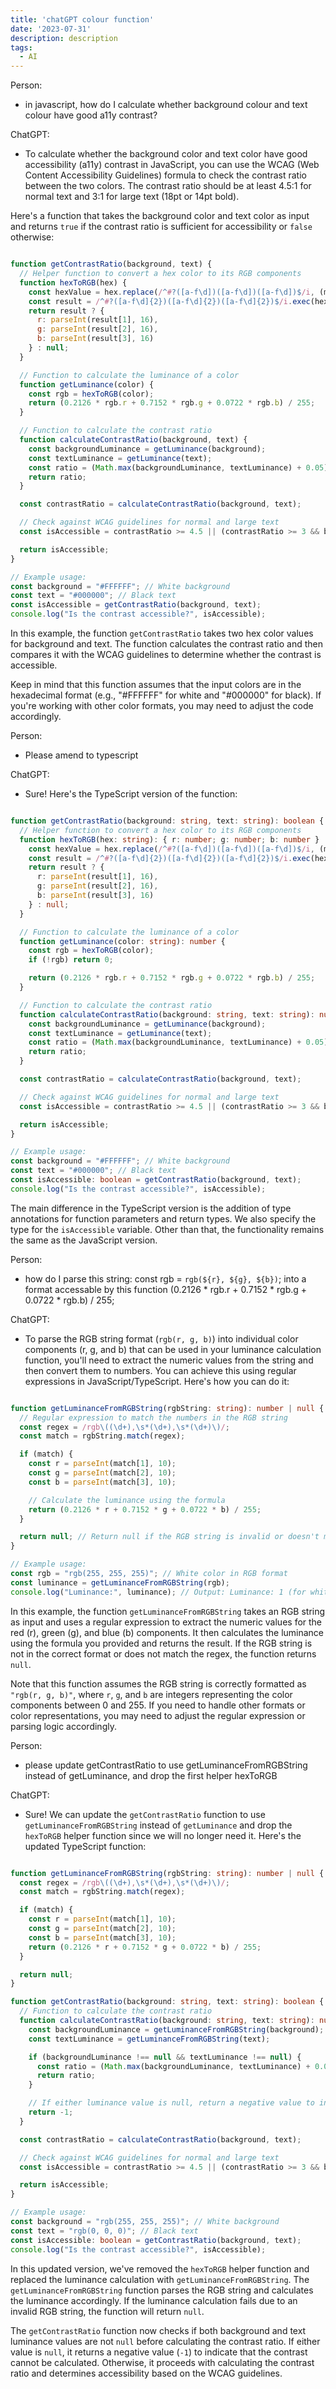 ```yaml
---
title: 'chatGPT colour function'
date: '2023-07-31'
description: description
tags:
  - AI
---
```


Person:
- in javascript, how do I calculate whether background colour and text colour have good a11y contrast?

ChatGPT:
- To calculate whether the background color and text color have good accessibility (a11y) contrast in JavaScript, you can use the WCAG (Web Content Accessibility Guidelines) formula to check the contrast ratio between the two colors. The contrast ratio should be at least 4.5:1 for normal text and 3:1 for large text (18pt or 14pt bold).

Here's a function that takes the background color and text color as input and returns `true` if the contrast ratio is sufficient for accessibility or `false` otherwise:

```javascript

function getContrastRatio(background, text) {
  // Helper function to convert a hex color to its RGB components
  function hexToRGB(hex) {
    const hexValue = hex.replace(/^#?([a-f\d])([a-f\d])([a-f\d])$/i, (m, r, g, b) => '#' + r + r + g + g + b + b);
    const result = /^#?([a-f\d]{2})([a-f\d]{2})([a-f\d]{2})$/i.exec(hexValue);
    return result ? {
      r: parseInt(result[1], 16),
      g: parseInt(result[2], 16),
      b: parseInt(result[3], 16)
    } : null;
  }

  // Function to calculate the luminance of a color
  function getLuminance(color) {
    const rgb = hexToRGB(color);
    return (0.2126 * rgb.r + 0.7152 * rgb.g + 0.0722 * rgb.b) / 255;
  }

  // Function to calculate the contrast ratio
  function calculateContrastRatio(background, text) {
    const backgroundLuminance = getLuminance(background);
    const textLuminance = getLuminance(text);
    const ratio = (Math.max(backgroundLuminance, textLuminance) + 0.05) / (Math.min(backgroundLuminance, textLuminance) + 0.05);
    return ratio;
  }

  const contrastRatio = calculateContrastRatio(background, text);

  // Check against WCAG guidelines for normal and large text
  const isAccessible = contrastRatio >= 4.5 || (contrastRatio >= 3 && background.length < 18);

  return isAccessible;
}

// Example usage:
const background = "#FFFFFF"; // White background
const text = "#000000"; // Black text
const isAccessible = getContrastRatio(background, text);
console.log("Is the contrast accessible?", isAccessible);
```



In this example, the function `getContrastRatio` takes two hex color values for background and text. The function calculates the contrast ratio and then compares it with the WCAG guidelines to determine whether the contrast is accessible.

Keep in mind that this function assumes that the input colors are in the hexadecimal format (e.g., "#FFFFFF" for white and "#000000" for black). If you're working with other color formats, you may need to adjust the code accordingly.

Person:
- Please amend to typescript

ChatGPT:
- Sure! Here's the TypeScript version of the function:

```typescript

function getContrastRatio(background: string, text: string): boolean {
  // Helper function to convert a hex color to its RGB components
  function hexToRGB(hex: string): { r: number; g: number; b: number } | null {
    const hexValue = hex.replace(/^#?([a-f\d])([a-f\d])([a-f\d])$/i, (m, r, g, b) => '#' + r + r + g + g + b + b);
    const result = /^#?([a-f\d]{2})([a-f\d]{2})([a-f\d]{2})$/i.exec(hexValue);
    return result ? {
      r: parseInt(result[1], 16),
      g: parseInt(result[2], 16),
      b: parseInt(result[3], 16)
    } : null;
  }

  // Function to calculate the luminance of a color
  function getLuminance(color: string): number {
    const rgb = hexToRGB(color);
    if (!rgb) return 0;

    return (0.2126 * rgb.r + 0.7152 * rgb.g + 0.0722 * rgb.b) / 255;
  }

  // Function to calculate the contrast ratio
  function calculateContrastRatio(background: string, text: string): number {
    const backgroundLuminance = getLuminance(background);
    const textLuminance = getLuminance(text);
    const ratio = (Math.max(backgroundLuminance, textLuminance) + 0.05) / (Math.min(backgroundLuminance, textLuminance) + 0.05);
    return ratio;
  }

  const contrastRatio = calculateContrastRatio(background, text);

  // Check against WCAG guidelines for normal and large text
  const isAccessible = contrastRatio >= 4.5 || (contrastRatio >= 3 && background.length < 18);

  return isAccessible;
}

// Example usage:
const background = "#FFFFFF"; // White background
const text = "#000000"; // Black text
const isAccessible: boolean = getContrastRatio(background, text);
console.log("Is the contrast accessible?", isAccessible);
```



The main difference in the TypeScript version is the addition of type annotations for function parameters and return types. We also specify the type for the `isAccessible` variable. Other than that, the functionality remains the same as the JavaScript version.

Person:
- how do I parse this string: const rgb = `rgb(${r}, ${g}, ${b})`; into a format accessable by this function (0.2126 * rgb.r + 0.7152 * rgb.g + 0.0722 * rgb.b) / 255;

ChatGPT:
- To parse the RGB string format (`rgb(r, g, b)`) into individual color components (r, g, and b) that can be used in your luminance calculation function, you'll need to extract the numeric values from the string and then convert them to numbers. You can achieve this using regular expressions in JavaScript/TypeScript. Here's how you can do it:

```typescript

function getLuminanceFromRGBString(rgbString: string): number | null {
  // Regular expression to match the numbers in the RGB string
  const regex = /rgb\((\d+),\s*(\d+),\s*(\d+)\)/;
  const match = rgbString.match(regex);

  if (match) {
    const r = parseInt(match[1], 10);
    const g = parseInt(match[2], 10);
    const b = parseInt(match[3], 10);

    // Calculate the luminance using the formula
    return (0.2126 * r + 0.7152 * g + 0.0722 * b) / 255;
  }

  return null; // Return null if the RGB string is invalid or doesn't match the regex
}

// Example usage:
const rgb = "rgb(255, 255, 255)"; // White color in RGB format
const luminance = getLuminanceFromRGBString(rgb);
console.log("Luminance:", luminance); // Output: Luminance: 1 (for white color)
```



In this example, the function `getLuminanceFromRGBString` takes an RGB string as input and uses a regular expression to extract the numeric values for the red (r), green (g), and blue (b) components. It then calculates the luminance using the formula you provided and returns the result. If the RGB string is not in the correct format or does not match the regex, the function returns `null`.

Note that this function assumes the RGB string is correctly formatted as `"rgb(r, g, b)"`, where `r`, `g`, and `b` are integers representing the color components between 0 and 255. If you need to handle other formats or color representations, you may need to adjust the regular expression or parsing logic accordingly.

Person:
- please update getContrastRatio to use getLuminanceFromRGBString instead of getLuminance, and drop the first helper hexToRGB

ChatGPT:
- Sure! We can update the `getContrastRatio` function to use `getLuminanceFromRGBString` instead of `getLuminance` and drop the `hexToRGB` helper function since we will no longer need it. Here's the updated TypeScript function:

```typescript

function getLuminanceFromRGBString(rgbString: string): number | null {
  const regex = /rgb\((\d+),\s*(\d+),\s*(\d+)\)/;
  const match = rgbString.match(regex);

  if (match) {
    const r = parseInt(match[1], 10);
    const g = parseInt(match[2], 10);
    const b = parseInt(match[3], 10);
    return (0.2126 * r + 0.7152 * g + 0.0722 * b) / 255;
  }

  return null;
}

function getContrastRatio(background: string, text: string): boolean {
  // Function to calculate the contrast ratio
  function calculateContrastRatio(background: string, text: string): number {
    const backgroundLuminance = getLuminanceFromRGBString(background);
    const textLuminance = getLuminanceFromRGBString(text);

    if (backgroundLuminance !== null && textLuminance !== null) {
      const ratio = (Math.max(backgroundLuminance, textLuminance) + 0.05) / (Math.min(backgroundLuminance, textLuminance) + 0.05);
      return ratio;
    }

    // If either luminance value is null, return a negative value to indicate that the contrast cannot be calculated
    return -1;
  }

  const contrastRatio = calculateContrastRatio(background, text);

  // Check against WCAG guidelines for normal and large text
  const isAccessible = contrastRatio >= 4.5 || (contrastRatio >= 3 && background.length < 18);

  return isAccessible;
}

// Example usage:
const background = "rgb(255, 255, 255)"; // White background
const text = "rgb(0, 0, 0)"; // Black text
const isAccessible: boolean = getContrastRatio(background, text);
console.log("Is the contrast accessible?", isAccessible);
```



In this updated version, we've removed the `hexToRGB` helper function and replaced the luminance calculation with `getLuminanceFromRGBString`. The `getLuminanceFromRGBString` function parses the RGB string and calculates the luminance accordingly. If the luminance calculation fails due to an invalid RGB string, the function will return `null`.

The `getContrastRatio` function now checks if both background and text luminance values are not `null` before calculating the contrast ratio. If either value is `null`, it returns a negative value (`-1`) to indicate that the contrast cannot be calculated. Otherwise, it proceeds with calculating the contrast ratio and determines accessibility based on the WCAG guidelines.
